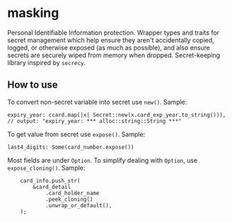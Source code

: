 # masking

Personal Identifiable Information protection.
Wrapper types and traits for secret management which help ensure they aren't accidentally copied, logged, or otherwise exposed (as much as possible), and also ensure secrets are securely wiped from memory when dropped.
Secret-keeping library inspired by `secrecy`.

## How to use

To convert non-secret variable into secret use `new()`. Sample:

```rust,ignore
expiry_year: ccard.map(|x| Secret::new(x.card_exp_year.to_string())),
// output: "expiry_year: *** alloc::string::String ***"
```

To get value from secret use `expose()`. Sample:

```rust,ignore
last4_digits: Some(card_number.expose())
```

Most fields are under `Option`. To simplify dealing with `Option`, use `expose_cloning()`. Sample:

```rust,ignore
    card_info.push_str(
        &card_detail
            .card_holder_name
            .peek_cloning()
            .unwrap_or_default(),
    );
```

<!-- ## Files Tree Layout -->

<!-- FIXME: this table should either be generated by a script or smoke test should be introduced checking it agrees with actual structure -->
<!-- FIXME: fill missing -->

<!-- ```text

├── src                        : source code
│   ├── bachstd                : utilities
└── tests                      : unit and integration tests

``` -->

<!--
command to generate the tree `tree -L 3 -d`
-->
